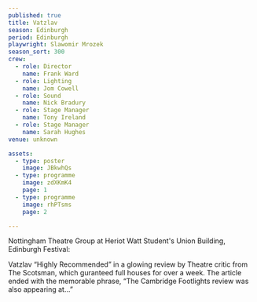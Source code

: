 ```yaml
---
published: true
title: Vatzlav
season: Edinburgh
period: Edinburgh
playwright: Slawomir Mrozek
season_sort: 300
crew:
  - role: Director
    name: Frank Ward
  - role: Lighting
    name: Jom Cowell
  - role: Sound
    name: Nick Bradury
  - role: Stage Manager
    name: Tony Ireland
  - role: Stage Manager
    name: Sarah Hughes
venue: unknown

assets:
  - type: poster
    image: JBkwhQs
  - type: programme
    image: zdXKmK4
    page: 1
  - type: programme
    image: rhPTsms
    page: 2

---
```



Nottingham Theatre Group at Heriot Watt Student's Union Building, Edinburgh Festival:

Vatzlav “Highly Recommended” in a glowing review by Theatre critic from The Scotsman, which guranteed full houses for over a week. The article ended with the memorable phrase, “The Cambridge Footlights review was also appearing at…”
